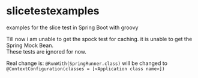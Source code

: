 # slicetestexamples

examples for the slice test in Spring Boot with groovy

Till now i am unable to get the spock test for caching. it is unable to get the Spring Mock Bean.<br/>
These tests are ignored for now.

Real change is:
`@RunWith(SpringRunner.class)` will be changed to `@ContextConfiguration(classes = [<Application class name>])`
